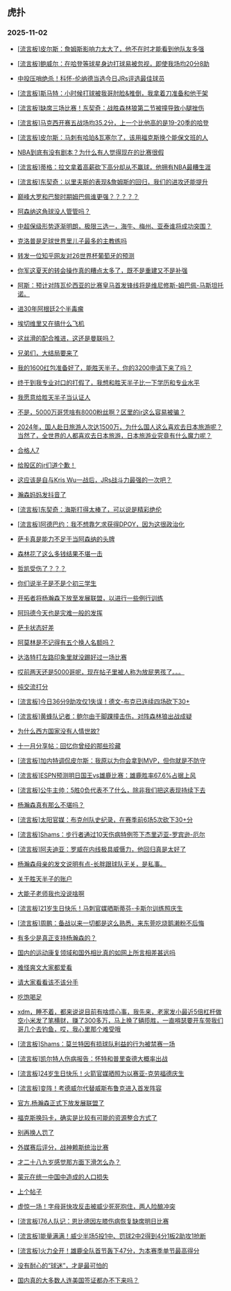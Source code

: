 ## 虎扑 
### 2025-11-02

+ [[流言板]皮尔斯：詹姆斯影响力太大了，他不在时才能看到他队友多强](https://bbs.hupu.com/635501345.html)

+ [[流言板]鲍威尔：在哈登等球星身边打球易被忽视，即使我场均20分8助](https://bbs.hupu.com/635502253.html)

+ [中投压哨绝杀！科怀-伦纳德当选今日JRs评选最佳球员](https://bbs.hupu.com/635501959.html)

+ [[流言板]斯马特：小时候打球被我哥肘脸&amp;推倒，我拿着刀准备和他干架](https://bbs.hupu.com/635502355.html)

+ [[流言板]缺席三场比赛！东契奇：战胜森林狼第二节被撞导致小腿挫伤](https://bbs.hupu.com/635502680.html)

+ [[流言板]马克西开赛五战场均35.2分，上一个比他高的是19-20季的哈登](https://bbs.hupu.com/635498554.html)

+ [[流言板]皮尔斯：马刺有哈珀&amp;瓦塞尔了，该用福克斯换个能保文班的人](https://bbs.hupu.com/635501191.html)

+ [NBA到底有没有剧本？为什么有人觉得现在的比赛很假](https://bbs.hupu.com/635501313.html)

+ [[流言板]蒂格：拉文拿着高薪砍下高分却从不赢球，他拥有NBA最糟生涯](https://bbs.hupu.com/635499190.html)

+ [[流言板]东契奇：以里夫斯的表现&amp;詹姆斯的回归，我们的进攻还能提升](https://bbs.hupu.com/635502511.html)

+ [巅峰大罗和巴黎时期姆巴佩谁更强？？？？？](https://bbs.hupu.com/635498590.html)

+ [阿森纳这角球没人管管吗？](https://bbs.hupu.com/635503719.html)

+ [中超保级形势逐渐明朗，极限三选一，海牛、梅州、亚泰谁将成功突围？](https://bbs.hupu.com/635502558.html)

+ [克洛普是足球世界里儿子最多的主教练吗](https://bbs.hupu.com/635494628.html)

+ [转发一位知乎网友对26世界杯葡萄牙的预测](https://bbs.hupu.com/635491890.html)

+ [你军这夏天的转会操作真的糟点太多了，既不是重建又不是补强](https://bbs.hupu.com/635496925.html)

+ [阿斯：预计对阵瓦伦西亚的比赛皇马首发锋线将是维尼修斯-姆巴佩-马斯坦托诺。](https://bbs.hupu.com/635497403.html)

+ [进30年阿根廷2个半毒瘤](https://bbs.hupu.com/635493202.html)

+ [埃切维里又在搞什么飞机](https://bbs.hupu.com/635494790.html)

+ [这丝滑的配合推进，这还是曼联吗？](https://bbs.hupu.com/635504055.html)

+ [兄弟们，大结局要来了](https://bbs.hupu.com/635502467.html)

+ [我的1600红包准备好了，能胜天半子，你的3200申请下来了吗？](https://bbs.hupu.com/635502948.html)

+ [终于到我专业对口的打假了，我想和胜天半子比一下学历和专业水平](https://bbs.hupu.com/635503132.html)

+ [我愿意给胜天半子当认证人](https://bbs.hupu.com/635502129.html)

+ [不是，5000万哥凭啥有8000粉丝啊？区里的jr这么容易被骗？](https://bbs.hupu.com/635498232.html)

+ [2024年，国人赴日旅游人次达1500万，为什么国人这么喜欢去日本旅游呢？当然了，全世界的人都喜欢去日本旅游，日本旅游业究竟有什么魔力呢？](https://bbs.hupu.com/635501677.html)

+ [合格人7](https://bbs.hupu.com/635500602.html)

+ [给股区的jr们道个歉！](https://bbs.hupu.com/635503553.html)

+ [这应该是自与Kris Wu一战后，JRs战斗力最强的一次吧？](https://bbs.hupu.com/635501726.html)

+ [瀚森妈妈发抖音了](https://bbs.hupu.com/635500958.html)

+ [[流言板]东契奇：海斯打得太棒了，可以说是精彩绝伦](https://bbs.hupu.com/635502596.html)

+ [[流言板]阿德巴约：我不想靠乞求获得DPOY，因为这很政治化](https://bbs.hupu.com/635502152.html)

+ [萨卡真是能力不足于当阿森纳的头牌](https://bbs.hupu.com/635504019.html)

+ [森林花了这么多钱结果不堪一击](https://bbs.hupu.com/635504513.html)

+ [哲凯受伤了？？？](https://bbs.hupu.com/635504454.html)

+ [你们说半子是不是个初三学生](https://bbs.hupu.com/635503079.html)

+ [开拓者将杨瀚森下放至发展联盟，以进行一些例行训练](https://bbs.hupu.com/635505475.html)

+ [阿玛德今天也是灾难一般的发挥](https://bbs.hupu.com/635504781.html)

+ [萨卡状态好差](https://bbs.hupu.com/635504953.html)

+ [阿莫林是不记得有五个换人名额吗？](https://bbs.hupu.com/635505077.html)

+ [达洛特打左路印象里就没踢好过一场比赛](https://bbs.hupu.com/635505259.html)

+ [哎前两天还是5000哥呢，现在帖子里被人称为放屁男孩了。。。](https://bbs.hupu.com/635503043.html)

+ [纯交流打分](https://bbs.hupu.com/635504762.html)

+ [[流言板]今日36分9助攻仅1失误！德文-布克已连续四场砍下30+](https://bbs.hupu.com/635502120.html)

+ [[流言板]黄蜂队记者：鲍尔由于脚踝撞击伤，对阵森林狼出战成疑](https://bbs.hupu.com/635505227.html)

+ [为什么西方国家没有人情世故?](https://bbs.hupu.com/635503926.html)

+ [十一月分享帖：回忆你曾经的那些珍藏](https://bbs.hupu.com/635504594.html)

+ [[流言板]加内特调侃皮尔斯：我原以为你会拿到MVP，但你就是不防守](https://bbs.hupu.com/635504601.html)

+ [[流言板]ESPN预测明日国王vs雄鹿比赛：雄鹿胜率67.6%占据上风](https://bbs.hupu.com/635503099.html)

+ [[流言板]公牛主帅：5胜0负代表不了什么，除非我们把这表现持续下去](https://bbs.hupu.com/635504446.html)

+ [杨瀚森真有那么不堪吗？](https://bbs.hupu.com/635503626.html)

+ [[流言板]太阳官媒：布克创队史纪录，在赛季前6场5次砍下30+分](https://bbs.hupu.com/635504770.html)

+ [[流言板]Shams：步行者通过10天伤病特例签下杰里迈亚-罗宾逊-厄尔](https://bbs.hupu.com/635504418.html)

+ [[流言板]阿夫迪亚：罗威在内线极具威慑力，他回归真是太好了](https://bbs.hupu.com/635502932.html)

+ [杨瀚森母亲的发文说明有点-长胖跟球队无关，是私事。](https://bbs.hupu.com/635502885.html)

+ [关于胜天半子的账户](https://bbs.hupu.com/635504094.html)

+ [大能子老师我也没说啥啊](https://bbs.hupu.com/635503220.html)

+ [[流言板]21岁生日快乐！马刺官媒晒斯蒂芬-卡斯尔训练照庆生](https://bbs.hupu.com/635504507.html)

+ [[流言板]周鹏：备战以来一切都是这么熟悉，来东莞吃烧鹅濑粉不后悔](https://bbs.hupu.com/635503812.html)

+ [有多少是真正支持杨瀚森的？](https://bbs.hupu.com/635503605.html)

+ [国内的运动康复领域和国外相比真的如网上所言相差甚远吗](https://bbs.hupu.com/635503568.html)

+ [难怪爽文大家都爱看](https://bbs.hupu.com/635503861.html)

+ [请大家看看该不该分手](https://bbs.hupu.com/635504383.html)

+ [吃饱喝足](https://bbs.hupu.com/635504713.html)

+ [xdm，睡不着，都来说说目前有啥烦心事，我先来，老家发小最近5倍杠杆做空小米发了笔横财，赚了300多万，马上换了辆揽胜，一直嘚瑟要开车带我们哥几个去钓鱼，哎，我心里那个难受哦](https://bbs.hupu.com/635505310.html)

+ [[流言板]Shams：莫兰特因有损球队利益的行为被禁赛一场](https://bbs.hupu.com/635506468.html)

+ [[流言板]凯尔特人伤病报告：怀特和普里查德大概率出战](https://bbs.hupu.com/635505040.html)

+ [[流言板]24岁生日快乐！火箭官媒晒照为以赛亚-克劳福德庆生](https://bbs.hupu.com/635504930.html)

+ [[流言板]变阵！考德威尔代替威斯布鲁克进入首发阵容](https://bbs.hupu.com/635506479.html)

+ [官方.杨瀚森正式下放发展联盟了](https://bbs.hupu.com/635505478.html)

+ [福克斯换玛卡，确实是比较有可能的资源整合方式了](https://bbs.hupu.com/635504593.html)

+ [别再换人罚了](https://bbs.hupu.com/635506408.html)

+ [外媒赛后评分，战神赖斯统治比赛](https://bbs.hupu.com/635505015.html)

+ [才二十八九岁感觉那方面下滑怎么办？](https://bbs.hupu.com/635505510.html)

+ [蒙元在统一中国中造成的人口损失](https://bbs.hupu.com/635505147.html)

+ [上个帖子](https://bbs.hupu.com/635505210.html)

+ [虚惊一场！字母哥快攻反击被威少死死抱住，两人险酿冲突](https://bbs.hupu.com/635506934.html)

+ [[流言板]76人队记：恩比德因左膝伤病恢复缺席明日比赛](https://bbs.hupu.com/635506615.html)

+ [[流言板]能量满满！威少半场5投1中、罚球2中2得到4分1板2助攻1抢断](https://bbs.hupu.com/635506854.html)

+ [[流言板]火力全开！雄鹿全队首节轰下47分，为本赛季单节最高得分](https://bbs.hupu.com/635506671.html)

+ [没有耐心的“球迷”，才是最可怕的](https://bbs.hupu.com/635505300.html)

+ [国内真的大多数人连美国签证都办不下来吗？](https://bbs.hupu.com/635506064.html)

